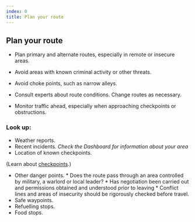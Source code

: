 ```yaml
---
index: 0
title: Plan your route
---
```

## Plan your route

*   Plan primary and alternate routes, especially in remote or insecure areas.

*   Avoid areas with known criminal activity or other threats. 

*	Avoid choke points, such as narrow alleys.

*   Consult experts about route conditions. Change routes as necessary. 

*	Monitor traffic ahead, especially when approaching checkpoints or obstructions.

### Look up:

*	Weather reports.
*   Recent incidents. *Check the Dashboard for information about your area*
*   Location of known checkpoints.

(Learn about [checkpoints](umbrella://lesson/checkpoints).)

*   Other danger points. 
		* Does the route pass through an area controlled by military, a warlord or local leader? 
        * Has negotiation been carried out and permissions obtained and understood prior to leaving
        * Conflict lines and areas of insecurity should be rigorously checked before travel.      
*   Safe waypoints.
*   Refuelling stops.
*   Food stops.